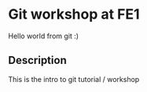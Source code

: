 # Git workshop at FE1
Hello world from git :)

## Description
This is the intro to git tutorial / workshop
